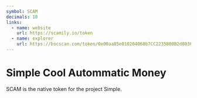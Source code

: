 ```yaml
---
symbol: SCAM
decimals: 10
links:
  - name: website
    url: https://scamily.io/token
  - name: explorer
    url: https://bscscan.com/token/0x00aa85e010204068b7CC2235800B2d8036bdbF2E
---
```


# Simple Cool Autommatic Money

SCAM is the native token for the project Simple.
